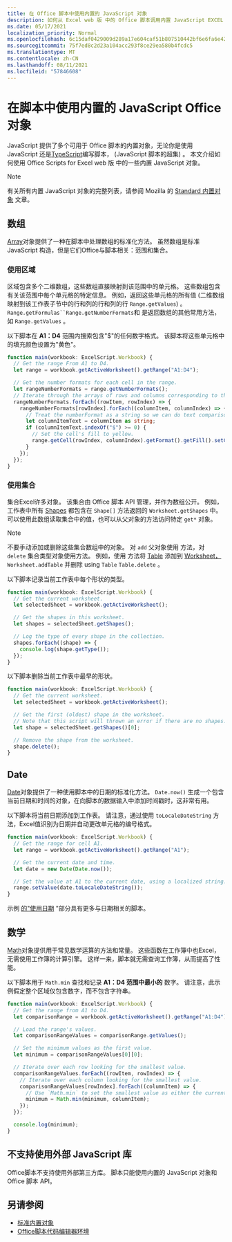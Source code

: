 ```yaml
---
title: 在 Office 脚本中使用内置的 JavaScript 对象
description: 如何从 Excel web 版 中的 Office 脚本调用内置 JavaScript EXCEL WEB 版。
ms.date: 05/17/2021
localization_priority: Normal
ms.openlocfilehash: 6c15daf0429009d289a17e604caf51b807510442bf6e6fa6e42c85d7457f6164
ms.sourcegitcommit: 75f7ed8c2d23a104acc293f8ce29ea580b4fcdc5
ms.translationtype: MT
ms.contentlocale: zh-CN
ms.lasthandoff: 08/11/2021
ms.locfileid: "57846608"
---
```

# <a name="use-built-in-javascript-objects-in-office-scripts"></a>在脚本中使用内置的 JavaScript Office对象

JavaScript 提供了多个可用于 Office 脚本的内置对象，无论你是使用 JavaScript 还是[TypeScript](../overview/code-editor-environment.md)编写脚本， (JavaScript 脚本的超集) 。 本文介绍如何使用 Office Scripts for Excel web 版 中的一些内置 JavaScript 对象。

> [!NOTE]
> 有关所有内置 JavaScript 对象的完整列表，请参阅 Mozilla 的 [Standard 内置对象](https://developer.mozilla.org/docs/Web/JavaScript/Reference/Global_Objects) 文章。

## <a name="array"></a>数组

[Array](https://developer.mozilla.org/docs/Web/JavaScript/Reference/Global_Objects/Array)对象提供了一种在脚本中处理数组的标准化方法。 虽然数组是标准 JavaScript 构造，但是它们Office与脚本相关：范围和集合。

### <a name="work-with-ranges"></a>使用区域

区域包含多个二维数组，这些数组直接映射到该范围中的单元格。 这些数组包含有关该范围中每个单元格的特定信息。 例如，返回这些单元格的所有值 (二维数组映射到该工作表子节中的行和列的行和列的行 `Range.getValues`) 。 `Range.getFormulas``Range.getNumberFormats`和 是返回数组的其他常用方法，如 `Range.getValues` 。

以下脚本在 **A1：D4** 范围内搜索包含"$"的任何数字格式。 该脚本将这些单元格中的填充颜色设置为"黄色"。

```TypeScript
function main(workbook: ExcelScript.Workbook) {
  // Get the range From A1 to D4.
  let range = workbook.getActiveWorksheet().getRange("A1:D4");

  // Get the number formats for each cell in the range.
  let rangeNumberFormats = range.getNumberFormats();
  // Iterate through the arrays of rows and columns corresponding to those in the range.
  rangeNumberFormats.forEach((rowItem, rowIndex) => {
    rangeNumberFormats[rowIndex].forEach((columnItem, columnIndex) => {
      // Treat the numberFormat as a string so we can do text comparisons.
      let columnItemText = columnItem as string;
      if (columnItemText.indexOf("$") >= 0) {
        // Set the cell's fill to yellow.
        range.getCell(rowIndex, columnIndex).getFormat().getFill().setColor("yellow");
      }
    });
  });
}
```

### <a name="work-with-collections"></a>使用集合

集合Excel许多对象。 该集合由 Office 脚本 API 管理，并作为数组公开。 例如，工作表中所有 [Shapes](/javascript/api/office-scripts/excelscript/excelscript.shape) 都包含在 `Shape[]` 方法返回的 `Worksheet.getShapes` 中。 可以使用此数组读取集合中的值，也可以从父对象的方法访问特定 `get*` 对象。

> [!NOTE]
> 不要手动添加或删除这些集合数组中的对象。 对 `add` 父对象使用 方法，对 `delete` 集合类型对象使用方法。 例如，使用 方法将 [Table](/javascript/api/office-scripts/excelscript/excelscript.table) 添加到 [Worksheet，](/javascript/api/office-scripts/excelscript/excelscript.worksheet) `Worksheet.addTable` 并删除 using `Table` `Table.delete` 。

以下脚本记录当前工作表中每个形状的类型。

```TypeScript
function main(workbook: ExcelScript.Workbook) {
  // Get the current worksheet.
  let selectedSheet = workbook.getActiveWorksheet();

  // Get the shapes in this worksheet.
  let shapes = selectedSheet.getShapes();

  // Log the type of every shape in the collection.
  shapes.forEach((shape) => {
    console.log(shape.getType());
  });
}
```

以下脚本删除当前工作表中最早的形状。

```Typescript
function main(workbook: ExcelScript.Workbook) {
  // Get the current worksheet.
  let selectedSheet = workbook.getActiveWorksheet();

  // Get the first (oldest) shape in the worksheet.
  // Note that this script will thrown an error if there are no shapes.
  let shape = selectedSheet.getShapes()[0];

  // Remove the shape from the worksheet.
  shape.delete();
}
```

## <a name="date"></a>Date

[Date](https://developer.mozilla.org/docs/Web/JavaScript/Reference/Global_Objects/Date)对象提供了一种使用脚本中的日期的标准化方法。 `Date.now()` 生成一个包含当前日期和时间的对象，在向脚本的数据输入中添加时间戳时，这非常有用。

以下脚本将当前日期添加到工作表。 请注意，通过使用 `toLocaleDateString` 方法，Excel值识别为日期并自动更改单元格的编号格式。

```TypeScript
function main(workbook: ExcelScript.Workbook) {
  // Get the range for cell A1.
  let range = workbook.getActiveWorksheet().getRange("A1");

  // Get the current date and time.
  let date = new Date(Date.now());

  // Set the value at A1 to the current date, using a localized string.
  range.setValue(date.toLocaleDateString());
}
```

示例 [的"使用日期](../resources/samples/excel-samples.md#dates) "部分具有更多与日期相关的脚本。

## <a name="math"></a>数学

[Math](https://developer.mozilla.org/docs/Web/JavaScript/Reference/Global_Objects/Math)对象提供用于常见数学运算的方法和常量。 这些函数在工作簿中也Excel，无需使用工作簿的计算引擎。 这样一来，脚本就无需查询工作簿，从而提高了性能。

以下脚本用于 `Math.min` 查找和记录 **A1：D4 范围中最小的** 数字。 请注意，此示例假定整个区域仅包含数字，而不包含字符串。

```TypeScript
function main(workbook: ExcelScript.Workbook) {
  // Get the range from A1 to D4.
  let comparisonRange = workbook.getActiveWorksheet().getRange("A1:D4");

  // Load the range's values.
  let comparisonRangeValues = comparisonRange.getValues();

  // Set the minimum values as the first value.
  let minimum = comparisonRangeValues[0][0];

  // Iterate over each row looking for the smallest value.
  comparisonRangeValues.forEach((rowItem, rowIndex) => {
    // Iterate over each column looking for the smallest value.
    comparisonRangeValues[rowIndex].forEach((columnItem) => {
      // Use `Math.min` to set the smallest value as either the current cell's value or the previous minimum.
      minimum = Math.min(minimum, columnItem);
    });
  });

  console.log(minimum);
}

```

## <a name="use-of-external-javascript-libraries-is-not-supported"></a>不支持使用外部 JavaScript 库

Office脚本不支持使用外部第三方库。 脚本只能使用内置的 JavaScript 对象和 Office 脚本 API。

## <a name="see-also"></a>另请参阅

- [标准内置对象](https://developer.mozilla.org/docs/Web/JavaScript/Reference/Global_Objects)
- [Office脚本代码编辑器环境](../overview/code-editor-environment.md)

